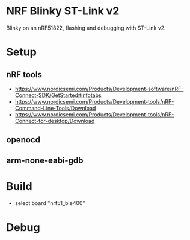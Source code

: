 # NRF Blinky ST-Link v2

Blinky on an nRF51822, flashing and debugging with ST-Link v2.

# Setup

## nRF tools

- https://www.nordicsemi.com/Products/Development-software/nRF-Connect-SDK/GetStarted#infotabs
- https://www.nordicsemi.com/Products/Development-tools/nRF-Command-Line-Tools/Download
- https://www.nordicsemi.com/Products/Development-tools/nRF-Connect-for-desktop/Download

## openocd

## arm-none-eabi-gdb

# Build

- select board "nrf51_ble400"

# Debug

